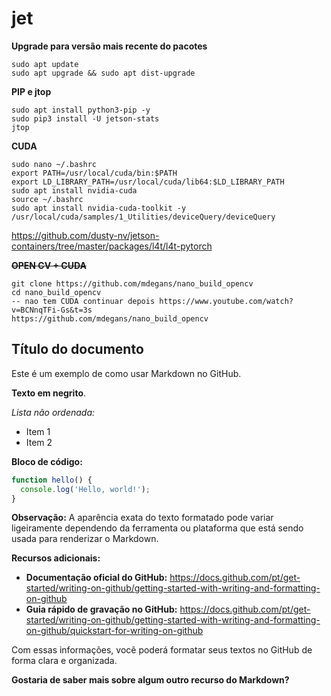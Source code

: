 # jet

**Upgrade para versão mais recente do pacotes**
```shell
sudo apt update
sudo apt upgrade && sudo apt dist-upgrade
```
**PIP e jtop**
```shell
sudo apt install python3-pip -y
sudo pip3 install -U jetson-stats
jtop
```
**CUDA**
```shell
sudo nano ~/.bashrc
export PATH=/usr/local/cuda/bin:$PATH
export LD_LIBRARY_PATH=/usr/local/cuda/lib64:$LD_LIBRARY_PATH
sudo apt install nvidia-cuda
source ~/.bashrc
sudo apt install nvidia-cuda-toolkit -y
/usr/local/cuda/samples/1_Utilities/deviceQuery/deviceQuery
```

https://github.com/dusty-nv/jetson-containers/tree/master/packages/l4t/l4t-pytorch

~~**OPEN CV + CUDA**~~
```shell
git clone https://github.com/mdegans/nano_build_opencv
cd nano_build_opencv
-- nao tem CUDA continuar depois https://www.youtube.com/watch?v=BCNnqTFi-Gs&t=3s
https://github.com/mdegans/nano_build_opencv
```

## Título do documento
Este é um exemplo de como usar Markdown no GitHub.

**Texto em negrito**.

*Lista não ordenada:*
  * Item 1
  * Item 2

**Bloco de código:**
```javascript
function hello() {
  console.log('Hello, world!');
}
```

**Observação:** A aparência exata do texto formatado pode variar ligeiramente dependendo da ferramenta ou plataforma que está sendo usada para renderizar o Markdown.

**Recursos adicionais:**

* **Documentação oficial do GitHub:** https://docs.github.com/pt/get-started/writing-on-github/getting-started-with-writing-and-formatting-on-github
* **Guia rápido de gravação no GitHub:** https://docs.github.com/pt/get-started/writing-on-github/getting-started-with-writing-and-formatting-on-github/quickstart-for-writing-on-github

Com essas informações, você poderá formatar seus textos no GitHub de forma clara e organizada.

**Gostaria de saber mais sobre algum outro recurso do Markdown?**
